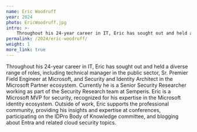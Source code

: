 ```yaml
---
name: Eric Woodruff
year: 2024
photo: EricWoodruff.jpg
intro: >-
    Throughout his 24-year career in IT, Eric has sought out and held a diverse range of roles, including technical manager in the public sector, Sr. Premier Field Engineer at Microsoft, and Security and Identity Architect in the Microsoft Partner ecosystem. Currently he is a Senior Security Researcher working as part of the Security Research team at Semperis. Eric is a Microsoft MVP for security, recognized for his expertise in the Microsoft identity ecosystem. Outside of work, Eric supports the professional community, providing his insights and expertise at conferences, participating on the IDPro Body of Knowledge committee, and blogging about Entra and related cloud security topics.
permalink: /2024/eric-woodruff/
weight: 1
more_link: true
---
```


Throughout his 24-year career in IT, Eric has sought out and held a diverse range of roles, including technical manager in the public sector, Sr. Premier Field Engineer at Microsoft, and Security and Identity Architect in the Microsoft Partner ecosystem. Currently he is a Senior Security Researcher working as part of the Security Research team at Semperis. Eric is a Microsoft MVP for security, recognized for his expertise in the Microsoft identity ecosystem. Outside of work, Eric supports the professional community, providing his insights and expertise at conferences, participating on the IDPro Body of Knowledge committee, and blogging about Entra and related cloud security topics.